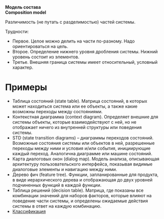 **Модель состава** <br>
**Composition model**

Различимость (не путать с разделимостью) частей системы.

Трудности:
- Первое. Целое можно делить на части по-разному. Надо ориентироваться на цель.
- Второе. Определение нижнего уровня дробления системы. Нижний уровень состоит из элементов.
- Третье. Внешняя граница системы имеет относительный, условный характер.

# Примеры

- Таблица состояний (state table). Матрица состояний, в которых может находиться система или ее объекты, а также какие возможны переходы между состояниями.
- Контекстная диаграмма (context diagram). Определяет внешние для системы объекты, которые взаимодействуют с ней, но не отображает ничего из внутренней структуры или поведения системы.
- STD (state transition diagrams) – диаграммы переходов состояний. Возможные состояния системы или объектов в ней, разрешенные переходы между ними и условия и/или события, инициирующие каждый переход. Аналогична диаграмме или машине состояний.
- Карта диалоговых окон (dialog map). Модель анализа, описывающая архитектуру пользовательского интерфейса, показывая видимые диалоговые элементы и навигацию между ними.
- Дерево фич (feature tree). Функции, запланированные для продукта, в виде иерархического дерева и отображающая до двух уровней подчиненных функций в каждой функции.
- Таблица решений (decision table). Матрица, где показаны все комбинации значений для наборов факторов, которые влияют на поведение части системы, и определены ожидаемые действия системы в ответ на каждую комбинацию. 
- [Классификация](/processes/classification.md)